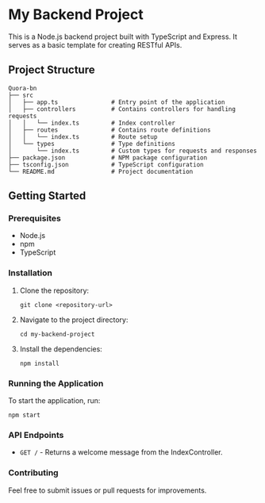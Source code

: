 # My Backend Project

This is a Node.js backend project built with TypeScript and Express. It serves as a basic template for creating RESTful APIs.

## Project Structure

```
Quora-bn
├── src
│   ├── app.ts               # Entry point of the application
│   ├── controllers          # Contains controllers for handling requests
│   │   └── index.ts         # Index controller
│   ├── routes               # Contains route definitions
│   │   └── index.ts         # Route setup
│   └── types                # Type definitions
│       └── index.ts         # Custom types for requests and responses
├── package.json             # NPM package configuration
├── tsconfig.json            # TypeScript configuration
└── README.md                # Project documentation
```

## Getting Started

### Prerequisites

- Node.js
- npm
- TypeScript

### Installation

1. Clone the repository:

   ```
   git clone <repository-url>
   ```

2. Navigate to the project directory:

   ```
   cd my-backend-project
   ```

3. Install the dependencies:
   ```
   npm install
   ```

### Running the Application

To start the application, run:

```
npm start
```

### API Endpoints

- `GET /` - Returns a welcome message from the IndexController.

### Contributing

Feel free to submit issues or pull requests for improvements.

